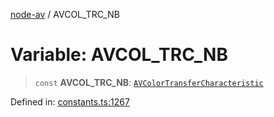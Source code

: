 [node-av](../globals.md) / AVCOL\_TRC\_NB

# Variable: AVCOL\_TRC\_NB

> `const` **AVCOL\_TRC\_NB**: [`AVColorTransferCharacteristic`](../type-aliases/AVColorTransferCharacteristic.md)

Defined in: [constants.ts:1267](https://github.com/seydx/av/blob/f8631fc881b394300b1479f511d55cf1c370a87f/src/constants/constants.ts#L1267)
